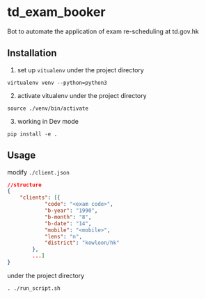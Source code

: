# td_exam_booker
Bot to automate the application of exam re-scheduling at td.gov.hk

## Installation

1. set up `vitualenv`
under the project directory
```
virtualenv venv --python=python3
```

2. activate vitualenv
under the project directory
```
source ./venv/bin/activate
```

3. working in Dev mode
```
pip install -e .
```

## Usage
modify `./client.json`
```json
//structure
{
    "clients": [{
            "code": "<exam code>",
            "b-year": "1990",
            "b-month": "8",
            "b-date": "14",
            "mobile": "<mobile>",
            "lens": "n",
            "district": "kowloon/hk"
        },
        ...]
}

```
under the project directory
```
. ./run_script.sh
```
